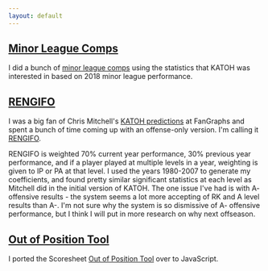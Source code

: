 ```yaml
---
layout: default
---
```


## [Minor League Comps](https://www.scoutingthestatline.com/2019/rankings.html)

I did a bunch of [minor league comps](https://www.scoutingthestatline.com/2019/rankings.html) using the statistics that KATOH was interested in based on 2018 minor league performance.   

## [RENGIFO](https://docs.google.com/spreadsheets/d/1KdALGo0VRN9I_DfUI8Bw975uk7sHm_cGID4kU_bFv7s/edit#gid=1480998312)

I was a big fan of Chris Mitchell's [KATOH predictions](https://tht.fangraphs.com/katoh-forecasting-a-hitters-major-league-performance-with-minor-league-stats/) at FanGraphs and spent a bunch of time coming up with an offense-only version.   I'm calling it [RENGIFO](https://docs.google.com/spreadsheets/d/1KdALGo0VRN9I_DfUI8Bw975uk7sHm_cGID4kU_bFv7s/edit#gid=1480998312).  

RENGIFO is weighted 70% current year performance, 30% previous year performance, and if a player played at multiple levels in a year, weighting is given to IP or PA at that level.   I used the years 1980-2007 to generate my coefficients, and found pretty similar significant statistics at each level as Mitchell did in the initial version of KATOH.    The one issue I've had is with A- offensive results - the system seems a lot more accepting of RK and A level results than A-.   I'm not sure why the system is so dismissive of A- offensive performance, but I think I will put in more research on why next offseason.

## [Out of Position Tool](./outofposition.html)

I ported the Scoresheet [Out of Position Tool](./outofposition.html) over to JavaScript.

